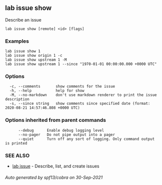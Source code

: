 ## lab issue show

Describe an issue

```
lab issue show [remote] <id> [flags]
```

### Examples

```
lab issue show 1
lab issue show origin 1 -c
lab issue show upstream 1 -M
lab issue show upstream 1 --since "1970-01-01 00:00:00.000 +0000 UTC"
```

### Options

```
  -c, --comments       show comments for the issue
  -h, --help           help for show
  -M, --no-markdown    don't use markdown renderer to print the issue description
  -s, --since string   show comments since specified date (format: 2020-08-21 14:57:46.808 +0000 UTC)
```

### Options inherited from parent commands

```
      --debug      Enable debug logging level
      --no-pager   Do not pipe output into a pager
      --quiet      Turn off any sort of logging. Only command output is printed
```

### SEE ALSO

* [lab issue](lab_issue.md)	 - Describe, list, and create issues

###### Auto generated by spf13/cobra on 30-Sep-2021
